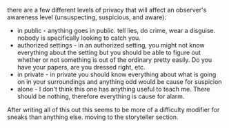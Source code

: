 there are a few different levels of privacy that will affect an observer's awareness level (unsuspecting, suspicious, and aware):
- in public - anything goes in public. tell lies, do crime, wear a disguise. nobody is specifically looking to catch you.
- authorized settings - in an authorized setting, you might not know everything about the setting but you should be able to figure out whether or not something is out of the ordinary pretty easily. Do you have your papers, are you dressed right, etc.
- in private - in private you should know everything about what is going on in your surroundings and anything odd would be cause for suspicion
- alone - I don't think this one has anything useful to teach me. There should be nothing, therefore everything is cause for alarm.

After writing all of this out this seems to be more of a difficulty modifier for sneaks than anything else. moving to the storyteller section.